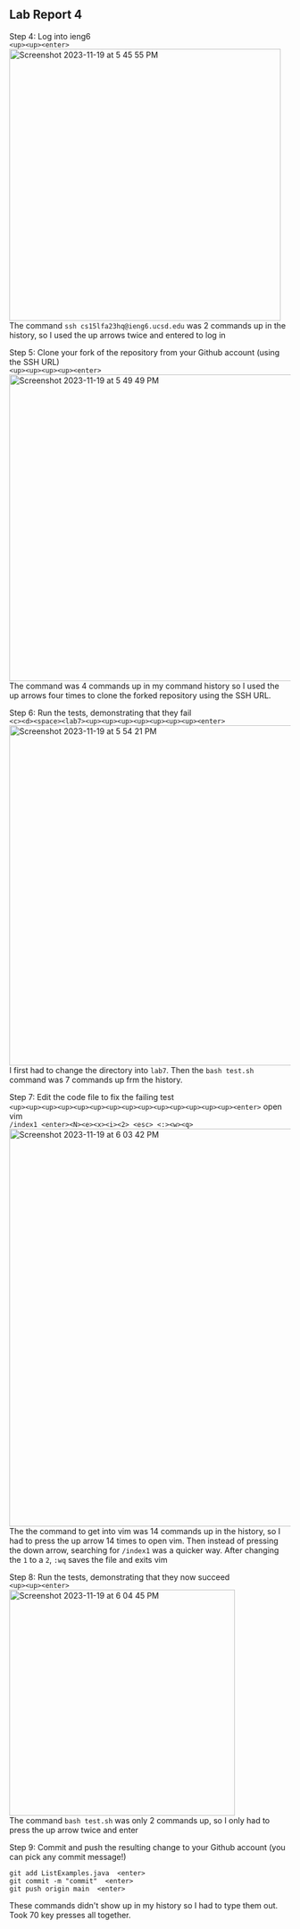 **Lab Report 4**
---

Step 4: Log into ieng6  
`<up><up><enter>`  
<img width="486" alt="Screenshot 2023-11-19 at 5 45 55 PM" src="https://github.com/ivannchenn/cse15l-lab-reports/assets/146862312/0235a4f5-0d48-4040-b274-9a492c2ce5d2">  
The command `ssh cs15lfa23hq@ieng6.ucsd.edu` was 2 commands up in the history, so I used the up arrows twice and entered to log in

Step 5: Clone your fork of the repository from your Github account (using the SSH URL)  
`<up><up><up><up><enter>`  
<img width="548" alt="Screenshot 2023-11-19 at 5 49 49 PM" src="https://github.com/ivannchenn/cse15l-lab-reports/assets/146862312/668806cc-cdc7-47a1-9dc6-5e34bf738864">  
The command was 4 commands up in my command history so I used the up arrows four times to clone the forked repository using the SSH URL. 

Step 6: Run the tests, demonstrating that they fail  
`<c><d><space><lab7><up><up><up><up><up><up><up><enter>`  
<img width="608" alt="Screenshot 2023-11-19 at 5 54 21 PM" src="https://github.com/ivannchenn/cse15l-lab-reports/assets/146862312/28aeabf1-3f08-4f4b-ad91-668ee7dcb637">  
I first had to change the directory into `lab7`. Then the `bash test.sh` command was 7 commands up frm the history.

Step 7: Edit the code file to fix the failing test  
`<up><up><up><up><up><up><up><up><up><up><up><up><up><up><enter>` open vim  
`/index1 <enter><N><e><x><i><2> <esc> <:><w><q>`  
<img width="711" alt="Screenshot 2023-11-19 at 6 03 42 PM" src="https://github.com/ivannchenn/cse15l-lab-reports/assets/146862312/99052bae-87d8-4b78-87a9-691be0507135">  
The the command to get into vim was 14 commands up in the history, so I had to press the up arrow 14 times to open vim. Then instead of pressing the down arrow, searching for `/index1` was
a quicker way. After changing the `1` to a `2`, `:wq` saves the file and exits vim
  
Step 8: Run the tests, demonstrating that they now succeed  
`<up><up><enter>`  
<img width="404" alt="Screenshot 2023-11-19 at 6 04 45 PM" src="https://github.com/ivannchenn/cse15l-lab-reports/assets/146862312/7633e4e2-1ed9-4086-b33d-986a57f7049c">  
The command `bash test.sh` was only 2 commands up, so I only had to press the up arrow twice and enter  
  
Step 9: Commit and push the resulting change to your Github account (you can pick any commit message!)  
```
git add ListExamples.java  <enter>
git commit -m "commit"  <enter>
git push origin main  <enter>
```
These commands didn't show up in my history so I had to type them out. Took 70 key presses all together.

